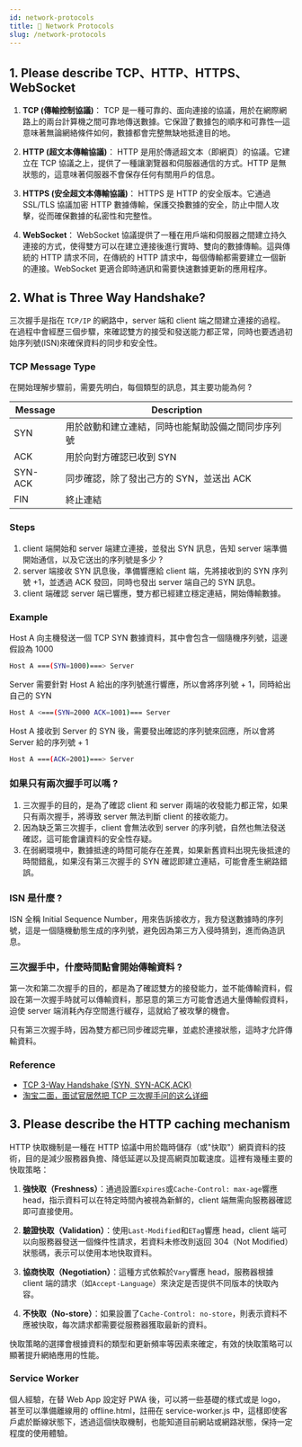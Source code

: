 ```yaml
---
id: network-protocols
title: 📄 Network Protocols
slug: /network-protocols
---
```


## 1. Please describe TCP、HTTP、HTTPS、WebSocket

1. **TCP (傳輸控制協議)**：
   TCP 是一種可靠的、面向連接的協議，用於在網際網路上的兩台計算機之間可靠地傳送數據。它保證了數據包的順序和可靠性—這意味著無論網絡條件如何，數據都會完整無缺地抵達目的地。

2. **HTTP (超文本傳輸協議)**：
   HTTP 是用於傳遞超文本（即網頁）的協議。它建立在 TCP 協議之上，提供了一種讓瀏覽器和伺服器通信的方式。HTTP 是無狀態的，這意味著伺服器不會保存任何有關用戶的信息。

3. **HTTPS (安全超文本傳輸協議)**：
   HTTPS 是 HTTP 的安全版本。它通過 SSL/TLS 協議加密 HTTP 數據傳輸，保護交換數據的安全，防止中間人攻擊，從而確保數據的私密性和完整性。

4. **WebSocket**：
   WebSocket 協議提供了一種在用戶端和伺服器之間建立持久連接的方式，使得雙方可以在建立連接後進行實時、雙向的數據傳輸。這與傳統的 HTTP 請求不同，在傳統的 HTTP 請求中，每個傳輸都需要建立一個新的連接。WebSocket 更適合即時通訊和需要快速數據更新的應用程序。

## 2. What is Three Way Handshake?

三次握手是指在 `TCP/IP` 的網路中，server 端和 client 端之間建立連接的過程。在過程中會經歷三個步驟，來確認雙方的接受和發送能力都正常，同時也要透過初始序列號(ISN)來確保資料的同步和安全性。

### TCP Message Type

在開始理解步驟前，需要先明白，每個類型的訊息，其主要功能為何 ?

| Message | Description                                        |
| ------- | -------------------------------------------------- |
| SYN     | 用於啟動和建立連結，同時也能幫助設備之間同步序列號 |
| ACK     | 用於向對方確認已收到 SYN                           |
| SYN-ACK | 同步確認，除了發出己方的 SYN，並送出 ACK           |
| FIN     | 終止連結                                           |

### Steps

1. client 端開始和 server 端建立連接，並發出 SYN 訊息，告知 server 端準備開始通信，以及它送出的序列號是多少 ?
2. server 端接收 SYN 訊息後，準備響應給 client 端，先將接收到的 SYN 序列號 +1，並透過 ACK 發回，同時也發出 server 端自己的 SYN 訊息。
3. client 端確認 server 端已響應，雙方都已經建立穩定連結，開始傳輸數據。

### Example

Host A 向主機發送一個 TCP SYN 數據資料，其中會包含一個隨機序列號，這邊假設為 1000

```bash
Host A ===(SYN=1000)===> Server
```

Server 需要針對 Host A 給出的序列號進行響應，所以會將序列號 + 1，同時給出自己的 SYN

```bash
Host A <===(SYN=2000 ACK=1001)=== Server
```

Host A 接收到 Server 的 SYN 後，需要發出確認的序列號來回應，所以會將 Server 給的序列號 + 1

```bash
Host A ===(ACK=2001)===> Server
```

### 如果只有兩次握手可以嗎 ?

1. 三次握手的目的，是為了確認 client 和 server 兩端的收發能力都正常，如果只有兩次握手，將導致 server 無法判斷 client 的接收能力。
2. 因為缺乏第三次握手，client 會無法收到 server 的序列號，自然也無法發送確認，這可能會讓資料的安全性存疑。
3. 在弱網環境中，數據抵達的時間可能存在差異，如果新舊資料出現先後抵達的時間錯亂，如果沒有第三次握手的 SYN 確認即建立連結，可能會產生網路錯誤。

### ISN 是什麼 ?

ISN 全稱 Initial Sequence Number，用來告訴接收方，我方發送數據時的序列號，這是一個隨機動態生成的序列號，避免因為第三方入侵時猜到，進而偽造訊息。

### 三次握手中，什麼時間點會開始傳輸資料 ?

第一次和第二次握手的目的，都是為了確認雙方的接發能力，並不能傳輸資料，假設在第一次握手時就可以傳輸資料，那惡意的第三方可能會透過大量傳輸假資料，迫使 server 端消耗內存空間進行緩存，這就給了被攻擊的機會。

只有第三次握手時，因為雙方都已同步確認完畢，並處於連接狀態，這時才允許傳輸資料。

### Reference

- [TCP 3-Way Handshake (SYN, SYN-ACK,ACK)](https://www.guru99.com/tcp-3-way-handshake.html)
- [淘宝二面，面试官居然把 TCP 三次握手问的这么详细](https://www.eet-china.com/mp/a44399.html)

## 3. Please describe the HTTP caching mechanism

HTTP 快取機制是一種在 HTTP 協議中用於臨時儲存（或"快取"）網頁資料的技術，目的是減少服務器負擔、降低延遲以及提高網頁加載速度。這裡有幾種主要的快取策略：

1. **強快取（Freshness）**：通過設置`Expires`或`Cache-Control: max-age`響應 head，指示資料可以在特定時間內被視為新鮮的，client 端無需向服務器確認即可直接使用。

2. **驗證快取（Validation）**：使用`Last-Modified`和`ETag`響應 head，client 端可以向服務器發送一個條件性請求，若資料未修改則返回 304（Not Modified）狀態碼，表示可以使用本地快取資料。

3. **協商快取（Negotiation）**：這種方式依賴於`Vary`響應 head，服務器根據 client 端的請求（如`Accept-Language`）來決定是否提供不同版本的快取內容。

4. **不快取（No-store）**：如果設置了`Cache-Control: no-store`，則表示資料不應被快取，每次請求都需要從服務器獲取最新的資料。

快取策略的選擇會根據資料的類型和更新頻率等因素來確定，有效的快取策略可以顯著提升網絡應用的性能。

### Service Worker

個人經驗，在替 Web App 設定好 PWA 後，可以將一些基礎的樣式或是 logo，甚至可以準備離線用的 offline.html，註冊在 service-worker.js 中，這樣即使客戶處於斷線狀態下，透過這個快取機制，也能知道目前網站或網路狀態，保持一定程度的使用體驗。
